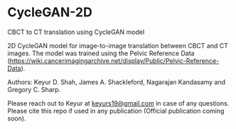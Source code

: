 # CycleGAN-2D
CBCT to CT translation using CycleGAN model

2D CycleGAN model for image-to-image translation between CBCT and CT images. The model was trained using the Pelvic Reference Data (https://wiki.cancerimagingarchive.net/display/Public/Pelvic-Reference-Data). 

Authors: Keyur D. Shah, James A. Shackleford, Nagarajan Kandasamy and Gregory C. Sharp.

Please reach out to Keyur at keyurs19@gmail.com in case of any questions.
Please cite this repo if used in any publication (Official publication coming soon).
